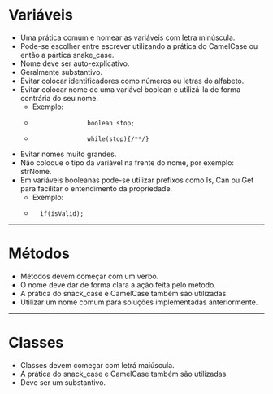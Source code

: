 # Variáveis
    
  - Uma prática comum e nomear as variáveis com letra minúscula.
  - Pode-se escolher entre escrever utilizando a prática do CamelCase ou então a pártica snake_case.
  - Nome deve ser auto-explicativo.
  - Geralmente substantivo.
  - Evitar colocar identificadores como números ou letras do alfabeto.
  - Evitar colocar nome de uma variável boolean e utilizá-la de forma contrária do seu nome.
    - Exemplo:
    -                    boolean stop;
    -                    while(stop){/**/}

  - Evitar nomes muito grandes.
  - Não coloque o tipo da variável na frente do nome, por exemplo: strNome.
  - Em variáveis booleanas pode-se utilizar prefixos como Is, Can ou Get para facilitar o entendimento da propriedade.
    - Exemplo:
    -       if(isValid);
   

-------------------------------------------------------------------

# Métodos

  - Métodos devem começar com um verbo.
  - O nome deve dar de forma clara a ação feita pelo método.
  - A prática do snack_case e CamelCase também são utilizadas.
  - Utilizar um nome comum para soluções implementadas anteriormente. 

 -------------------------------------------------------------------

# Classes

  - Classes devem começar com letrá maiúscula.
  - A prática do snack_case e CamelCase também são utilizadas.
  - Deve ser um substantivo.
 


